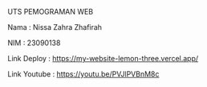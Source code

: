 UTS PEMOGRAMAN WEB


Nama : Nissa Zahra Zhafirah

NIM : 23090138


Link Deploy : https://my-website-lemon-three.vercel.app/

Link Youtube : https://youtu.be/PVJlPVBnM8c
